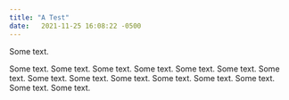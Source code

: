 ```yaml
---
title: "A Test"
date:   2021-11-25 16:08:22 -0500
---
```



Some text.

Some text.
Some text.
Some text.
Some text.
Some text.
Some text.
Some text.
Some text.
Some text.
Some text.
Some text.
Some text.
Some text.
Some text.
Some text.
